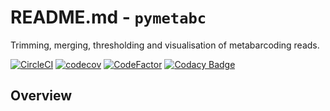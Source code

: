 # README.md - `pymetabc`

Trimming, merging, thresholding and visualisation of metabarcoding reads.

[![CircleCI](https://circleci.com/gh/widdowquinn/pymetabc/tree/master.svg?style=shield)](https://circleci.com/gh/widdowquinn/pymetabc/tree/master)
[![codecov](https://codecov.io/gh/widdowquinn/pymetabc/branch/master/graph/badge.svg)](https://codecov.io/gh/widdowquinn/pymetabc)
[![CodeFactor](https://www.codefactor.io/repository/github/widdowquinn/pymetabc/badge)](https://www.codefactor.io/repository/github/widdowquinn/pymetabc)
[![Codacy Badge](https://api.codacy.com/project/badge/Grade/eee9539a9abc42ae82743ebed31b10c8)](https://www.codacy.com/manual/widdowquinn/pymetabc)

## Overview
